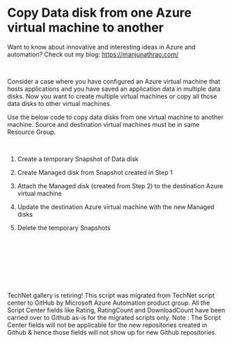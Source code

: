 ﻿Copy Data disk from one Azure virtual machine to another
========================================================

            

Want to know about innovative and interesting ideas in Azure and automation? Check out my blog: https://manjunathrao.com/


 


Consider a case where you have configured an Azure virtual machine that hosts applications and you have saved an application data in multiple data disks. Now you want to create multiple virtual machines or copy all those data disks to other virtual machines.


Use the below code to copy data disks from one virtual machine to another machine. Source and destination virtual machines must be in same Resource Group.


 


1. Create a temporary Snapshot of Data disk


2. Create Managed disk from Snapshot created in Step 1


3. Attach the Managed disk (created from Step 2) to the destination Azure virtual machine


4. Update the destination Azure virtual machine with the new Managed disks


5. Delete the temporary Snapshots


 


 

 


 


        
    
TechNet gallery is retiring! This script was migrated from TechNet script center to GitHub by Microsoft Azure Automation product group. All the Script Center fields like Rating, RatingCount and DownloadCount have been carried over to Github as-is for the migrated scripts only. Note : The Script Center fields will not be applicable for the new repositories created in Github & hence those fields will not show up for new Github repositories.
